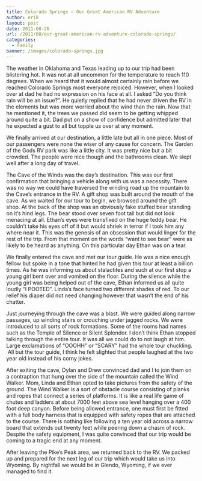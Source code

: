 ```yaml
---
title: Colorado Springs – Our Great American RV Adventure
author: erik
layout: post
date: 2011-08-26
url: /2011/08/our-great-american-rv-adventure-colorado-springs/
categories:
  - Family
banner: /images/colorado-springs.jpg
---
```

  
The weather in Oklahoma and Texas leading up to our trip had been blistering hot. It was not at all uncommon for the temperature to reach 110 degrees. When we heard that it would almost certainly rain before we reached Colorado Springs most everyone rejoiced. However, when I looked over at dad he had no expression on his face at all. I asked &#8220;Do you think rain will be an issue?&#8221;. He quietly replied that he had never driven the RV in the elements but was more worried about the wind than the rain. Now that he mentioned it, the trees we passed did seem to be getting whipped around quite a bit. Dad put on a show of confidence but admitted later that he expected a gust to all but topple us over at any moment.

We finally arrived at our destination, a little late but all in one piece. Most of our passengers were none the wiser of any cause for concern. The Garden of the Gods RV park was like a little city. It was pretty nice but a bit crowded. The people were nice though and the bathrooms clean. We slept well after a long day of travel.

The Cave of the Winds was the day&#8217;s destination. This was our first confirmation that bringing a vehicle along with us was a necessity. There was no way we could have traversed the winding road up the mountain to the Cave&#8217;s entrance in the RV. A gift shop was built around the mouth of the cave. As we waited for our tour to begin, we browsed around the gift shop. At the back of the shop was an obviously fake stuffed bear standing on it&#8217;s hind legs. The bear stood over seven foot tall but did not look menacing at all. Ethan&#8217;s eyes were transfixed on the huge teddy bear. He couldn&#8217;t take his eyes off of it but would shriek in terror if I took him any where near it. This was the genesis of an obsession that would linger for the rest of the trip. From that moment on the words &#8220;want to see bear&#8221; were as likely to be heard as anything. On this particular day Ethan was on a tear.

We finally entered the cave and met our tour guide. He was a nice enough fellow but spoke in a tone that hinted he had given this tour at least a billion times. As he was informing us about stalactites and such at our first stop a young girl bent over and vomited on the floor. During the silence while the young girl was being helped out of the cave, Ethan informed us all quite loudly &#8220;I POOTED&#8221;. Linda&#8217;s face turned two different shades of red. To our relief his diaper did not need changing however that wasn&#8217;t the end of his chatter.

Just journeying through the cave was a blast. We were guided along narrow passages, up winding stairs or crouching under jagged rocks. We were introduced to all sorts of rock formations. Some of the rooms had names such as the Temple of Silence or Silent Splendor. I don&#8217;t think Ethan stopped talking through the entire tour. It was all we could do to not laugh at him. Large exclamations of &#8220;OOOHH&#8221; or &#8220;SCARY&#8221; had the whole tour chuckling.  All but the tour guide, I think he felt slighted that people laughed at the two year old instead of his corny jokes.

After exiting the cave, Dylan and Drew convinced dad and I to join them on a contraption that hung over the side of the mountain called the Wind Walker. Mom, Linda and Ethan opted to take pictures from the safety of the ground. The Wind Walker is a sort of obstacle course consisting of planks and ropes that connect a series of platforms. It is like a real life game of chutes and ladders at about 7000 feet above sea level hanging over a 400 foot deep canyon. Before being allowed entrance, one must first be fitted with a full body harness that is equipped with safety ropes that are attached to the course. There is nothing like following a ten year old across a narrow board that extends out twenty feet while peering down a chasm of rock. Despite the safety equipment, I was quite convinced that our trip would be coming to a tragic end at any moment.

After leaving the Pike&#8217;s Peak area, we returned back to the RV. We packed up and prepared for the next leg of our trip which would take us into Wyoming. By nightfall we would be in Glendo, Wyoming, if we ever managed to find it.